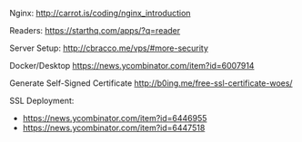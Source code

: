 Nginx:  http://carrot.is/coding/nginx_introduction 

Readers:  https://starthq.com/apps/?q=reader


Server Setup:
http://cbracco.me/vps/#more-security


Docker/Desktop
https://news.ycombinator.com/item?id=6007914

Generate Self-Signed Certificate
http://b0ing.me/free-ssl-certificate-woes/

SSL Deployment:

  * https://news.ycombinator.com/item?id=6446955
  * https://news.ycombinator.com/item?id=6447518
